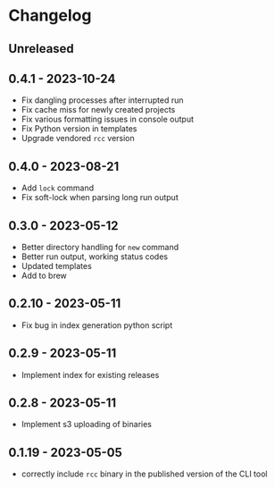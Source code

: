 # Changelog

## Unreleased

## 0.4.1 - 2023-10-24

- Fix dangling processes after interrupted run
- Fix cache miss for newly created projects
- Fix various formatting issues in console output
- Fix Python version in templates
- Upgrade vendored `rcc` version

## 0.4.0 - 2023-08-21

- Add `lock` command
- Fix soft-lock when parsing long run output

## 0.3.0 - 2023-05-12

- Better directory handling for `new` command
- Better run output, working status codes
- Updated templates
- Add to brew

## 0.2.10 - 2023-05-11

- Fix bug in index generation python script

## 0.2.9 - 2023-05-11

- Implement index for existing releases

## 0.2.8 - 2023-05-11

- Implement s3 uploading of binaries

## 0.1.19 - 2023-05-05

- correctly include `rcc` binary in the published version of the CLI tool
